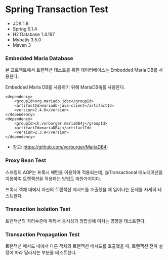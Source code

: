 # Spring Transaction Test
* JDK 1.8
* Spring 5.1.4
* H2 Database 1.4.197
* Mybatis 3.5.0
* Maven 3

### Embedded Maria Database
본 프로젝트에서 트랜잭션 테스트를 위한 데이터베이스는 Embedded Maria DB를 사용한다.

Embedded Maria DB를 사용하기 위해 MariaDB4j를 사용한다.

	<dependency>
		<groupId>org.mariadb.jdbc</groupId>
		<artifactId>mariadb-java-client</artifactId>
		<version>2.4.0</version>
	</dependency>
	<dependency>
		<groupId>ch.vorburger.mariaDB4j</groupId>
		<artifactId>mariaDB4j</artifactId>
		<version>2.3.0</version>
	</dependency>

* 참고: https://github.com/vorburger/MariaDB4j

### Proxy Bean Test
스프링의 AOP는 프록시 패턴을 이용하여 적용되는데, @Transactional 애노테이션을 이용하여 트랜잭션을 적용하는 방법도 마찬가지이다.

프록시 객체 내에서 자신의 트랜잭션 메서드를 호출했을 때 일어나는 문제를 자세히 테스트한다.

### Transaction Isolation Test
트랜잭션의 격리수준에 따라서 동시성과 정합성에 미치는 영향을 테스트한다.

### Transaction Propagation Test
트랜잭션 메서드 내에서 다른 객체의 트랜잭션 메서드를 호출했을 때, 트랜잭션 전파 설정에 따라 달라지는 부분을 테스트한다.